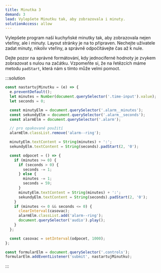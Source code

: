 ```yaml
---
title: Minutka 3
demand: 3
lead: Vylepšete Minutku tak, aby zobrazovala i minuty.
solutionAccess: allow
---
```


Vylepšete program naší kuchyňské minutky tak, aby zobrazovala nejen vteřiny, ale i minuty. Layout stránky je na to připraven. Nechejte uživatele zadat minuty, nikoliv vteřiny, a správně odpočítávejte čas až k nule.

Dejte pozor na správné formátování, kdy jednociferné hodnoty je zvykem zobrazovat s nulou na začátku. Vzpomeňte si, že na řetězcích máme metodu `padStart`, která nám s tímto může velmi pomoct.

:::solution

```js
const nastartujMinutku = (e) => {
  e.preventDefault();
  let minutes = Number(document.querySelector('.time-input').value);
  let seconds = 0;

  const minutyElm = document.querySelector('.alarm__minutes');
  const sekundyElm = document.querySelector('.alarm__seconds');
  const alarmElm = document.querySelector('.alarm');

  // pro opakované použití
  alarmElm.classList.remove('alarm--ring');

  minutyElm.textContent = String(minutes) + ':';
  sekundyElm.textContent = String(seconds).padStart(2, '0');

  const odpocet = () => {
    if (minutes >= 0) {
      if (seconds > 0) {
        seconds -= 1;
      } else {
        minutes -= 1;
        seconds = 59;
      }
      minutyElm.textContent = String(minutes) + ':';
      sekundyElm.textContent = String(seconds).padStart(2, '0');
    }
    if (minutes <= 0 && seconds <= 0) {
      clearInterval(casovac);
      alarmElm.classList.add('alarm--ring');
      document.querySelector('audio').play();
    }
  };

  const casovac = setInterval(odpocet, 1000);
};

const formularElm = document.querySelector('.controls');
formularElm.addEventListener('submit', nastartujMinutku);
```

:::
